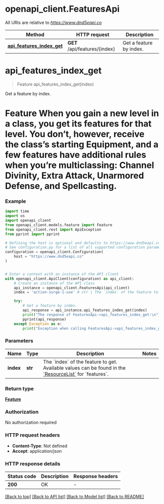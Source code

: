 # openapi_client.FeaturesApi

All URIs are relative to *https://www.dnd5eapi.co*

Method | HTTP request | Description
------------- | ------------- | -------------
[**api_features_index_get**](FeaturesApi.md#api_features_index_get) | **GET** /api/features/{index} | Get a feature by index.


# **api_features_index_get**
> Feature api_features_index_get(index)

Get a feature by index.

# Feature   When you gain a new level in a class, you get its features for that level.  You don’t, however, receive the class’s starting Equipment, and a few  features have additional rules when you’re multiclassing: Channel Divinity,  Extra Attack, Unarmored Defense, and Spellcasting. 

### Example

```python
import time
import os
import openapi_client
from openapi_client.models.feature import Feature
from openapi_client.rest import ApiException
from pprint import pprint

# Defining the host is optional and defaults to https://www.dnd5eapi.co
# See configuration.py for a list of all supported configuration parameters.
configuration = openapi_client.Configuration(
    host = "https://www.dnd5eapi.co"
)


# Enter a context with an instance of the API client
with openapi_client.ApiClient(configuration) as api_client:
    # Create an instance of the API class
    api_instance = openapi_client.FeaturesApi(api_client)
    index = 'action-surge-1-use' # str | The `index` of the feature to get.  Available values can be found in the [`ResourceList`](#get-/api/-endpoint-) for `features`. 

    try:
        # Get a feature by index.
        api_response = api_instance.api_features_index_get(index)
        print("The response of FeaturesApi->api_features_index_get:\n")
        pprint(api_response)
    except Exception as e:
        print("Exception when calling FeaturesApi->api_features_index_get: %s\n" % e)
```



### Parameters

Name | Type | Description  | Notes
------------- | ------------- | ------------- | -------------
 **index** | **str**| The &#x60;index&#x60; of the feature to get.  Available values can be found in the [&#x60;ResourceList&#x60;](#get-/api/-endpoint-) for &#x60;features&#x60;.  | 

### Return type

[**Feature**](Feature.md)

### Authorization

No authorization required

### HTTP request headers

 - **Content-Type**: Not defined
 - **Accept**: application/json

### HTTP response details
| Status code | Description | Response headers |
|-------------|-------------|------------------|
**200** | OK |  -  |

[[Back to top]](#) [[Back to API list]](../README.md#documentation-for-api-endpoints) [[Back to Model list]](../README.md#documentation-for-models) [[Back to README]](../README.md)

